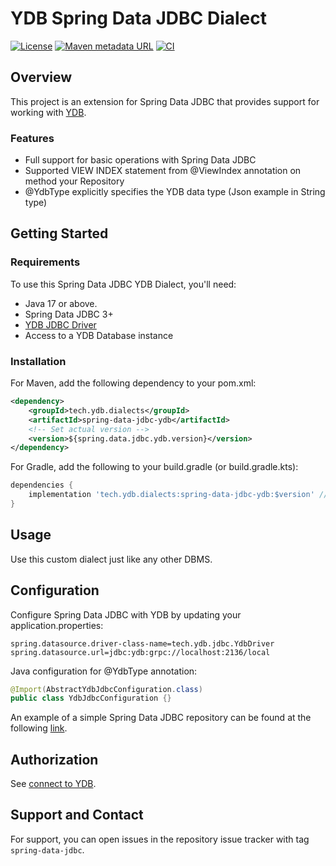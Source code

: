 # YDB Spring Data JDBC Dialect

[![License](https://img.shields.io/badge/License-Apache%202.0-blue.svg)](https://github.com/ydb-platform/ydb-java-dialects/blob/main/LICENSE.md)
[![Maven metadata URL](https://img.shields.io/maven-metadata/v?metadataUrl=https%3A%2F%2Frepo1.maven.org%2Fmaven2%2Ftech%2Fydb%2Fdialects%2Fspring-data-jdbc-ydb%2Fmaven-metadata.xml)](https://mvnrepository.com/artifact/tech.ydb.dialects/spring-data-jdbc-ydb)
[![CI](https://img.shields.io/github/actions/workflow/status/ydb-platform/ydb-java-dialects/ci-spring-data-jdbc-ydb.yaml?branch=main&label=CI)](https://github.com/ydb-platform/ydb-java-dialects/actions/workflows/ci-spring-data-jdbc-ydb.yaml)

## Overview

This project is an extension for Spring Data JDBC 
that provides support for working with [YDB](https://ydb.tech).

### Features

- Full support for basic operations with Spring Data JDBC 
- Supported VIEW INDEX statement from @ViewIndex annotation on method your Repository
- @YdbType explicitly specifies the YDB data type (Json example in String type)

## Getting Started

### Requirements

To use this Spring Data JDBC YDB Dialect, you'll need:

- Java 17 or above.
- Spring Data JDBC 3+
- [YDB JDBC Driver](https://github.com/ydb-platform/ydb-jdbc-driver)
- Access to a YDB Database instance

### Installation

For Maven, add the following dependency to your pom.xml:

```xml
<dependency>
    <groupId>tech.ydb.dialects</groupId>
    <artifactId>spring-data-jdbc-ydb</artifactId>
    <!-- Set actual version -->
    <version>${spring.data.jdbc.ydb.version}</version> 
</dependency>
```

For Gradle, add the following to your build.gradle (or build.gradle.kts):

```groovy
dependencies {
    implementation 'tech.ydb.dialects:spring-data-jdbc-ydb:$version' // Set actual version
}
```

## Usage

Use this custom dialect just like any other DBMS.

## Configuration

Configure Spring Data JDBC with YDB by updating your application.properties:

```properties
spring.datasource.driver-class-name=tech.ydb.jdbc.YdbDriver
spring.datasource.url=jdbc:ydb:grpc://localhost:2136/local
```

Java configuration for @YdbType annotation:

```java
@Import(AbstractYdbJdbcConfiguration.class)
public class YdbJdbcConfiguration {}
```

An example of a simple Spring Data JDBC repository can be found at the following
[link](https://github.com/ydb-platform/ydb-java-examples/tree/master/jdbc/spring-data-jdbc).

## Authorization

See [connect to YDB](../README.md/#connect-to-ydb).

## Support and Contact

For support, you can open issues in the repository issue tracker with tag `spring-data-jdbc`.